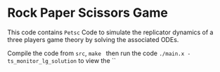 # Rock Paper Scissors Game 

This code contains `Petsc` Code to simulate the replicator dynamics of a three players game theory by solving the associated ODEs. 

Compile the code from `src`, `make ` then run the code `./main.x -ts_monitor_lg_solution` to view the `` 
